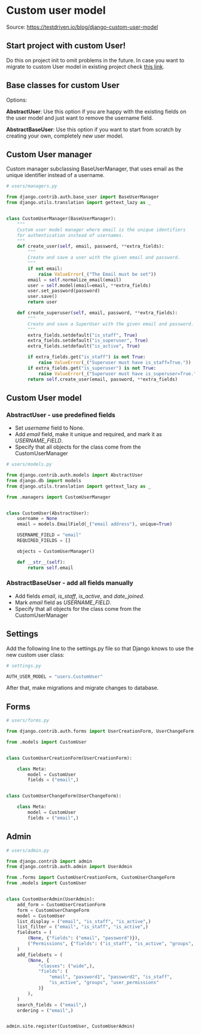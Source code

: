 # Custom user model

Source: https://testdriven.io/blog/django-custom-user-model

## Start project with custom User!
Do this on project init to omit problems in the future. In case you want to migrate to custom User model in existing project check [this link](https://testdriven.io/blog/django-custom-user-model-migration/).

## Base classes for custom User
Options:

**AbstractUser**: Use this option if you are happy with the existing fields on the user model and just want to remove the username field.

**AbstractBaseUser**: Use this option if you want to start from scratch by creating your own, completely new user model. 

## Custom User manager

Custom manager subclassing BaseUserManager, that uses email as the unique identifier instead of a username.

```python
# users/managers.py

from django.contrib.auth.base_user import BaseUserManager
from django.utils.translation import gettext_lazy as _


class CustomUserManager(BaseUserManager):
    """
    Custom user model manager where email is the unique identifiers
    for authentication instead of usernames.
    """
    def create_user(self, email, password, **extra_fields):
        """
        Create and save a user with the given email and password.
        """
        if not email:
            raise ValueError(_("The Email must be set"))
        email = self.normalize_email(email)
        user = self.model(email=email, **extra_fields)
        user.set_password(password)
        user.save()
        return user

    def create_superuser(self, email, password, **extra_fields):
        """
        Create and save a SuperUser with the given email and password.
        """
        extra_fields.setdefault("is_staff", True)
        extra_fields.setdefault("is_superuser", True)
        extra_fields.setdefault("is_active", True)

        if extra_fields.get("is_staff") is not True:
            raise ValueError(_("Superuser must have is_staff=True."))
        if extra_fields.get("is_superuser") is not True:
            raise ValueError(_("Superuser must have is_superuser=True."))
        return self.create_user(email, password, **extra_fields)
```

## Custom User model

### AbstractUser - use predefined fields
* Set *username* field to None. 
* Add *email* field, make it unique and required, and mark it as *USERNAME_FIELD*. 
* Specify that all objects for the class come from the CustomUserManager

```python
# users/models.py

from django.contrib.auth.models import AbstractUser
from django.db import models
from django.utils.translation import gettext_lazy as _

from .managers import CustomUserManager


class CustomUser(AbstractUser):
    username = None
    email = models.EmailField(_("email address"), unique=True)

    USERNAME_FIELD = "email"
    REQUIRED_FIELDS = []

    objects = CustomUserManager()

    def __str__(self):
        return self.email
```
### AbstractBaseUser - add all fields manually
* Add fields *email*, *is_staff*, *is_active*, and *date_joined*.
* Mark *email* field as *USERNAME_FIELD*. 
* Specify that all objects for the class come from the CustomUserManager

## Settings
Add the following line to the settings.py file so that Django knows to use the new custom user class:

```python
# settings.py

AUTH_USER_MODEL = "users.CustomUser"
```

After that, make migrations and migrate changes to database.

## Forms
```python
# users/forms.py

from django.contrib.auth.forms import UserCreationForm, UserChangeForm

from .models import CustomUser


class CustomUserCreationForm(UserCreationForm):

    class Meta:
        model = CustomUser
        fields = ("email",)


class CustomUserChangeForm(UserChangeForm):

    class Meta:
        model = CustomUser
        fields = ("email",)
```

## Admin
```python
# users/admin.py

from django.contrib import admin
from django.contrib.auth.admin import UserAdmin

from .forms import CustomUserCreationForm, CustomUserChangeForm
from .models import CustomUser


class CustomUserAdmin(UserAdmin):
    add_form = CustomUserCreationForm
    form = CustomUserChangeForm
    model = CustomUser
    list_display = ("email", "is_staff", "is_active",)
    list_filter = ("email", "is_staff", "is_active",)
    fieldsets = (
        (None, {"fields": ("email", "password")}),
        ("Permissions", {"fields": ("is_staff", "is_active", "groups", "user_permissions")}),
    )
    add_fieldsets = (
        (None, {
            "classes": ("wide",),
            "fields": (
                "email", "password1", "password2", "is_staff",
                "is_active", "groups", "user_permissions"
            )}
        ),
    )
    search_fields = ("email",)
    ordering = ("email",)


admin.site.register(CustomUser, CustomUserAdmin)
```